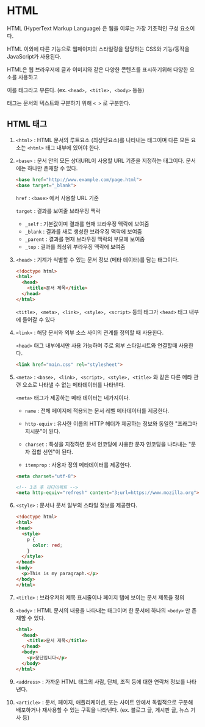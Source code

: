 

# HTML



HTML (HyperText Markup Language) 은 웹을 이루는 가장 기초적인 구성 요소이다.

HTML 이외에 다른 기능으로 웹페이지의 스타일링을 담당하는 CSS와 기능/동작을 JavaScript가 사용된다.

HTML은 웹 브라우저에 글과 이미지와 같은 다양한 콘텐츠를 표시하기위해 다양한 요소를 사용하고 

이를 태그라고 부른다. (ex. `<head>, <title>, <body>` 등등)

태그는 문서의 텍스트와 구분하기 위해 `< >` 로 구분한다.



## HTML 태그



1. `<html>` : HTML 문서의 루트요소 (최상단요소)를 나타내는 태그이며 다른 모든 요소는 `<html>` 태그 내부에 있어야 한다.



2. `<base>` : 문서 안의 모든 상대URL이 사용할 URL 기준을 지정하는 태그이다. 문서에는 하나만 존재할 수 있다.

   ```html
   <base href="http://www.example.com/page.html">
   <base target="_blank">
   ```

   

   `href` : `<base>` 에서 사용할 URL 기준

   

   `target` : 결과를 보여줄 브라우징 맥락

   - `_self` : 기본값이며 결과를 현재 브라우징 맥락에 보여줌
   -  `_blank` : 결과를 새로 생성한 브라우징 맥락에 보여줌
   - `_parent` : 결과를 현재 브라우징 맥락의 부모에 보여줌
   - `_top` : 결과를 최상위 부라우징 맥락에 보여줌 



3. `<head>` : 기계가 식별할 수 있는 문서 정보 (메타 데이터)를 담는 태그이다. 

   ```html
   <!doctype html>
   <html>
     <head>
       <title>문서 제목</title>
     </head>
   </html>
   ```

   `<title>, <meta>, <link>, <style>, <script>` 등의 태그가 `<head>` 태그 내부에 들어갈 수 있다

   

4. `<link>` : 해당 문서와 외부 소스 사이의 관계를 정의할 때 사용한다.

   `<head>` 태그 내부에서만 사용 가능하며 주로 외부 스타일시트와 연결할때 사용한다.

   ```html
   <link href="main.css" rel="stylesheet">
   ```



5. `<meta>` : `<base>, <link>, <script>, <style>, <title>` 와 같은 다른 메타 관련 요소로 나타낼 수 없는 메타데이터를 나타낸다.

   `<meta>` 태그가 제공하는 메타 데이터는 네가지이다.

   - `name` : 전체 페이지에 적용되는 문서 레벨 메타데이터를 제공한다.

   - `http-equiv` : 유사한 이름의 HTTP 헤더가 제공하는 정보와 동일한 "프래그마 지시문"이 된다.

   - `charset` : 특성을 지정하면 문서 인코딩에 사용한 문자 인코딩을 나타내는 "문자 집합 선언"이 된다.

   - `itemprop` : 사용자 정의 메타데이터를 제공한다.

     

   ```html
   <meta charset="utf-8">
   
   <!-- 3초 후 리다이렉트 -->
   <meta http-equiv="refresh" content="3;url=https://www.mozilla.org">
   ```

   

6. `<style>` : 문서나 문서 일부의 스타일 정보를 제공한다.

   ```html
   <!doctype html>
   <html>
   <head>
     <style>
       p {
         color: red;
       }
     </style>
   </head>
   <body>
     <p>This is my paragraph.</p>
   </body>
   </html>
   ```

   

7. `<title>` : 브라우저의 제목 표시줄이나 페이지 탭에 보이는 문서 제목을 정의

8. `<body>` : HTML 문서의 내용을 나타내는 태그이며 한 문서에 하나의 `<body>` 만 존재할 수 있다.

   ```html
   <html>
     <head>
       <title>문서 제목</title>
     </head>
     <body>
       <p>문단입니다</p>
     </body>
   </html>
   ```

9. `<address>` : 가까운 HTML 태그의 사람, 단체, 조직 등에 대한 연락처 정보를 나타낸다.
10. `<article>` : 문서, 페이지, 애플리케이션, 또는 사이트 안에서 독립적으로 구분해 배포하거나 재사용할 수 있는 구획을 나타낸다.  (ex. 블로그 글, 게시판 글, 뉴스 기사 등)